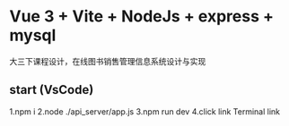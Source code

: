 # Vue 3 + Vite + NodeJs + express + mysql

大三下课程设计，在线图书销售管理信息系统设计与实现

## start (VsCode)
1.npm i
2.node ./api_server/app.js
3.npm run dev
4.click link Terminal link
